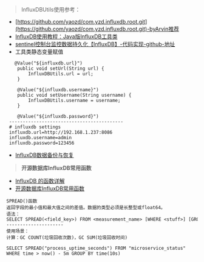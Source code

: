 > InfluxDBUtils使用参考：
- [https://github.com/yaozd/com.yzd.influxdb.root.git](https://github.com/yaozd/com.yzd.influxdb.root.git)-byArvin推荐
- [InfluxDB使用教程：Java版InfluxDB工具类](https://blog.csdn.net/x541211190/article/details/83216589)
- [sentinel控制台监控数据持久化【InfluxDB】-代码实现-github-地址](https://github.com/yaozd/Sentinel/tree/dev-yzd)
- 工具类静态变量赋值
```
   @Value("${influxdb.url}")
    public void setUrl(String url) {
        InfluxDBUtils.url = url;
    }

    @Value("${influxdb.username}")
    public void setUsername(String username) {
        InfluxDBUtils.username = username;
    }

    @Value("${influxdb.password}")
 ------------------------------------------
 # influxdb settings
 influxdb.url=http://192.168.1.237:8086
 influxdb.username=admin
 influxdb.password=123456
```
- [InfluxDB数据备份与恢复](https://blog.51cto.com/357712148/2165716)

> **开源数据库InfluxDB常用函数**

- [InfluxDB 的函数详解](https://blog.csdn.net/zx711166/article/details/84381077)
- [开源数据库InfluxDB常用函数](https://blog.csdn.net/weixin_36135773/article/details/78789443)
```
SPREAD()函数
返回字段的最小值和最大值之间的差值。数据的类型必须是长整型或float64。
语法：
SELECT SPREAD(<field_key>) FROM <measurement_name> [WHERE <stuff>] [GROUP BY <stuff>]
--------------------- 
使用场景：
计算：GC COUNT(垃圾回收次数)，GC SUM(垃圾回收时间)

SELECT SPREAD("process_uptime_seconds") FROM "microservice_status" WHERE time > now() - 5m GROUP BY time(10s)
```

